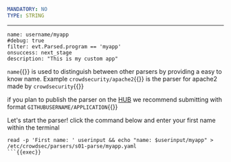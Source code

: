 ```yaml
MANDATORY: NO
TYPE: STRING
```
---
```yaml{1}
name: username/myapp
#debug: true
filter: evt.Parsed.program == 'myapp'
onsuccess: next_stage
description: "This is my custom app"
```

`name`{{}} is used to distinguish between other parsers by providing a easy to know name. Example `crowdsecurity/apache2`{{}} is the parser for apache2 made by `crowdsecurity`{{}}

if you plan to publish the parser on the [HUB](https://hub.crowdsec.net/) we recommend submitting with format `GITHUBUSERNAME/APPLICATION`{{}}

Let's start the parser! click the command below and enter your first name within the terminal
```
read -p 'First name: ' userinput && echo "name: $userinput/myapp" > /etc/crowdsec/parsers/s01-parse/myapp.yaml
```{{exec}}